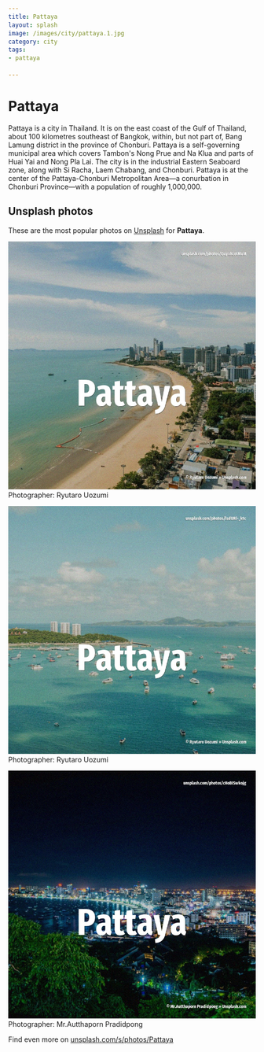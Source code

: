 ```yaml
---
title: Pattaya
layout: splash
image: /images/city/pattaya.1.jpg
category: city
tags:
- pattaya

---
```

# Pattaya

Pattaya  is a city in Thailand. It is on the east coast of the Gulf of Thailand, about 100 kilometres  southeast of Bangkok,  within, but not part of, Bang Lamung district in the province of Chonburi. Pattaya  is a self-governing municipal area which covers Tambon's Nong Prue and Na Klua and parts  of Huai Yai and Nong Pla Lai. The city is in the industrial Eastern Seaboard zone, along with Si Racha, Laem Chabang, and  Chonburi. Pattaya is at the center of the Pattaya-Chonburi Metropolitan Area—a conurbation in Chonburi  Province—with a population of roughly 1,000,000. 

 
## Unsplash photos
These are the most popular photos on [Unsplash](https://unsplash.com) for **Pattaya**.
 
![Pattaya](/images/city/pattaya.1.jpg)
Photographer:  Ryutaro Uozumi
 
![Pattaya](/images/city/pattaya.2.jpg)
Photographer:  Ryutaro Uozumi
 
![Pattaya](/images/city/pattaya.3.jpg)
Photographer:  Mr.Autthaporn Pradidpong
 
Find even more on [unsplash.com/s/photos/Pattaya](https://unsplash.com/s/photos/Pattaya)
 

